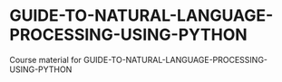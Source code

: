 # GUIDE-TO-NATURAL-LANGUAGE-PROCESSING-USING-PYTHON
Course material for GUIDE-TO-NATURAL-LANGUAGE-PROCESSING-USING-PYTHON
